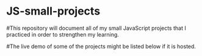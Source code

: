 # JS-small-projects

#This repository will document all of my small JavaScript projects that I practiced in order to strengthen my learning.

#The live demo of some of the projects might be listed below if it is hosted.
